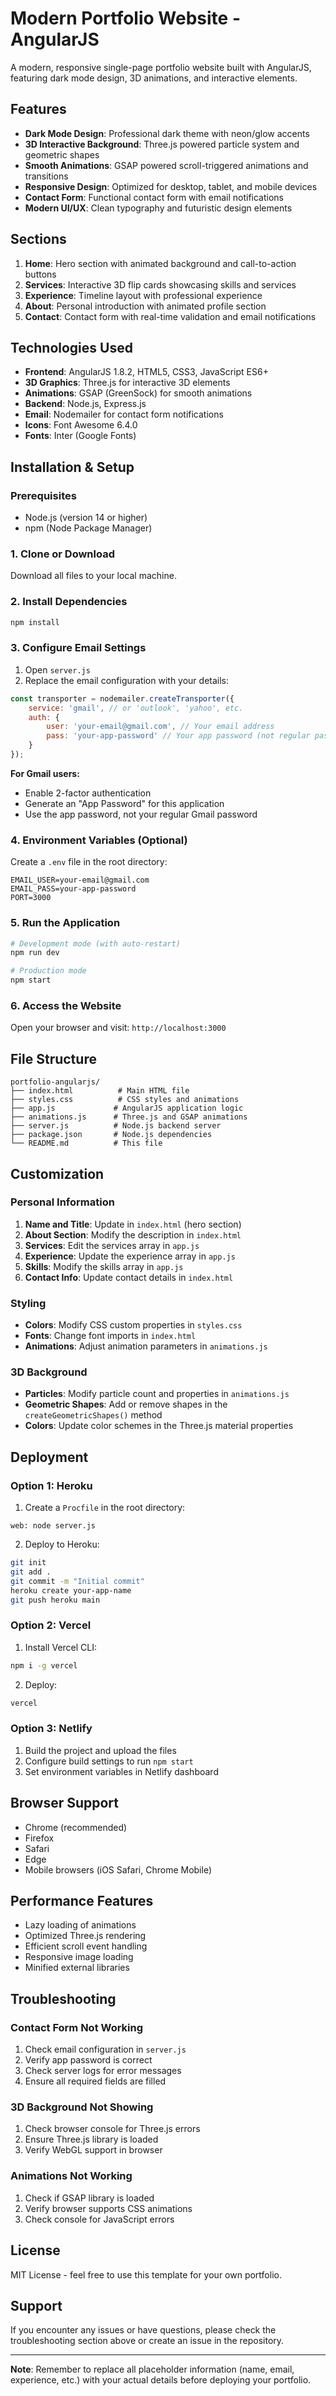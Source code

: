 # Modern Portfolio Website - AngularJS

A modern, responsive single-page portfolio website built with AngularJS, featuring dark mode design, 3D animations, and interactive elements.

## Features

- **Dark Mode Design**: Professional dark theme with neon/glow accents
- **3D Interactive Background**: Three.js powered particle system and geometric shapes
- **Smooth Animations**: GSAP powered scroll-triggered animations and transitions
- **Responsive Design**: Optimized for desktop, tablet, and mobile devices
- **Contact Form**: Functional contact form with email notifications
- **Modern UI/UX**: Clean typography and futuristic design elements

## Sections

1. **Home**: Hero section with animated background and call-to-action buttons
2. **Services**: Interactive 3D flip cards showcasing skills and services
3. **Experience**: Timeline layout with professional experience
4. **About**: Personal introduction with animated profile section
5. **Contact**: Contact form with real-time validation and email notifications

## Technologies Used

- **Frontend**: AngularJS 1.8.2, HTML5, CSS3, JavaScript ES6+
- **3D Graphics**: Three.js for interactive 3D elements
- **Animations**: GSAP (GreenSock) for smooth animations
- **Backend**: Node.js, Express.js
- **Email**: Nodemailer for contact form notifications
- **Icons**: Font Awesome 6.4.0
- **Fonts**: Inter (Google Fonts)

## Installation & Setup

### Prerequisites

- Node.js (version 14 or higher)
- npm (Node Package Manager)

### 1. Clone or Download

Download all files to your local machine.

### 2. Install Dependencies

```bash
npm install
```

### 3. Configure Email Settings

1. Open `server.js`
2. Replace the email configuration with your details:

```javascript
const transporter = nodemailer.createTransporter({
    service: 'gmail', // or 'outlook', 'yahoo', etc.
    auth: {
        user: 'your-email@gmail.com', // Your email address
        pass: 'your-app-password' // Your app password (not regular password)
    }
});
```

**For Gmail users:**
- Enable 2-factor authentication
- Generate an "App Password" for this application
- Use the app password, not your regular Gmail password

### 4. Environment Variables (Optional)

Create a `.env` file in the root directory:

```env
EMAIL_USER=your-email@gmail.com
EMAIL_PASS=your-app-password
PORT=3000
```

### 5. Run the Application

```bash
# Development mode (with auto-restart)
npm run dev

# Production mode
npm start
```

### 6. Access the Website

Open your browser and visit: `http://localhost:3000`

## File Structure

```
portfolio-angularjs/
├── index.html          # Main HTML file
├── styles.css          # CSS styles and animations
├── app.js             # AngularJS application logic
├── animations.js      # Three.js and GSAP animations
├── server.js          # Node.js backend server
├── package.json       # Node.js dependencies
└── README.md          # This file
```

## Customization

### Personal Information

1. **Name and Title**: Update in `index.html` (hero section)
2. **About Section**: Modify the description in `index.html`
3. **Services**: Edit the services array in `app.js`
4. **Experience**: Update the experience array in `app.js`
5. **Skills**: Modify the skills array in `app.js`
6. **Contact Info**: Update contact details in `index.html`

### Styling

- **Colors**: Modify CSS custom properties in `styles.css`
- **Fonts**: Change font imports in `index.html`
- **Animations**: Adjust animation parameters in `animations.js`

### 3D Background

- **Particles**: Modify particle count and properties in `animations.js`
- **Geometric Shapes**: Add or remove shapes in the `createGeometricShapes()` method
- **Colors**: Update color schemes in the Three.js material properties

## Deployment

### Option 1: Heroku

1. Create a `Procfile` in the root directory:
```
web: node server.js
```

2. Deploy to Heroku:
```bash
git init
git add .
git commit -m "Initial commit"
heroku create your-app-name
git push heroku main
```

### Option 2: Vercel

1. Install Vercel CLI:
```bash
npm i -g vercel
```

2. Deploy:
```bash
vercel
```

### Option 3: Netlify

1. Build the project and upload the files
2. Configure build settings to run `npm start`
3. Set environment variables in Netlify dashboard

## Browser Support

- Chrome (recommended)
- Firefox
- Safari
- Edge
- Mobile browsers (iOS Safari, Chrome Mobile)

## Performance Features

- Lazy loading of animations
- Optimized Three.js rendering
- Efficient scroll event handling
- Responsive image loading
- Minified external libraries

## Troubleshooting

### Contact Form Not Working

1. Check email configuration in `server.js`
2. Verify app password is correct
3. Check server logs for error messages
4. Ensure all required fields are filled

### 3D Background Not Showing

1. Check browser console for Three.js errors
2. Ensure Three.js library is loaded
3. Verify WebGL support in browser

### Animations Not Working

1. Check if GSAP library is loaded
2. Verify browser supports CSS animations
3. Check console for JavaScript errors

## License

MIT License - feel free to use this template for your own portfolio.

## Support

If you encounter any issues or have questions, please check the troubleshooting section above or create an issue in the repository.

---

**Note**: Remember to replace all placeholder information (name, email, experience, etc.) with your actual details before deploying your portfolio.
